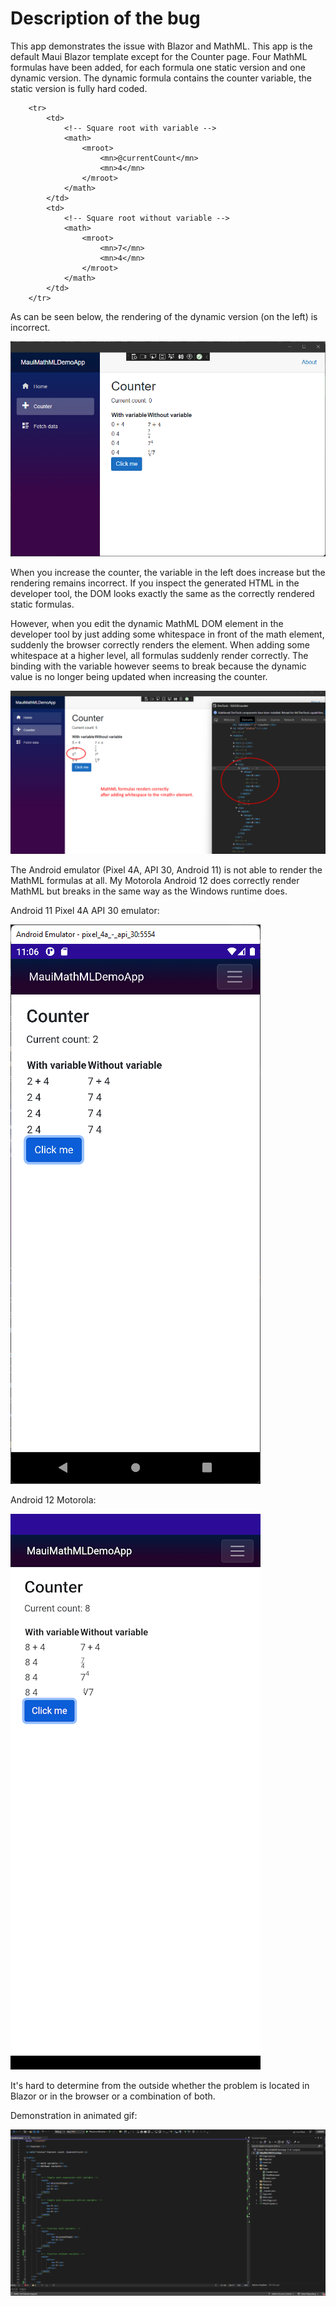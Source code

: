 # Description of the bug

This app demonstrates the issue with Blazor and MathML. This app is the default Maui Blazor template 
except for the Counter page. Four MathML formulas have been added, for each formula one static version and 
one dynamic version. The dynamic formula contains the counter variable, the static version is fully hard coded.


```
    <tr>
        <td>
            <!-- Square root with variable -->
            <math>
                <mroot>
                    <mn>@currentCount</mn>
                    <mn>4</mn>
                </mroot>
            </math>
        </td>
        <td>
            <!-- Square root without variable -->
            <math>
                <mroot>
                    <mn>7</mn>
                    <mn>4</mn>
                </mroot>
            </math>
        </td>
    </tr>
```

As can be seen below, the rendering of the dynamic version (on the left) is incorrect.

![Windows Rendering](Documentation/WindowsRendering.png)

When you increase the counter, the variable in the left does increase but the rendering remains incorrect. 
If you inspect the generated HTML in the developer tool, the DOM looks exactly the same as the correctly
rendered static formulas.

However, when you edit the dynamic MathML DOM element in the developer tool by just adding some whitespace in front 
of the math element, suddenly the browser correctly renders the element. When adding some whitespace at a 
higher level, all formulas suddenly render correctly. The binding with the variable however seems to break
because the dynamic value is no longer being updated when increasing the counter.

![Windows Rendering after adding whitespace](Documentation/WindowsRenderingAfterWhitespace.png)

The Android emulator (Pixel 4A, API 30, Android 11) is not able to render the MathML formulas at all. 
My Motorola Android 12 does correctly render MathML but breaks in the same way as the Windows runtime does.

Android 11 Pixel 4A API 30 emulator:

![Android 11 emulator](Documentation/AndroidEmulatorRendering.png)

Android 12 Motorola:

![Android 12 Motorola](Documentation/Android12MotorolaRendering.png)


It's hard to determine from the outside whether the problem is located in Blazor or in the browser or a combination of both.

Demonstration in animated gif:

![Demonstration](Documentation/blazor-mathml.gif)

